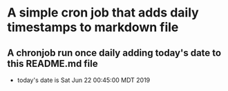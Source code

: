 A simple cron job that adds daily timestamps to markdown file
============================================================
## A chronjob run once daily adding today's date to this README.md file
* today's date is Sat Jun 22 00:45:00 MDT 2019
